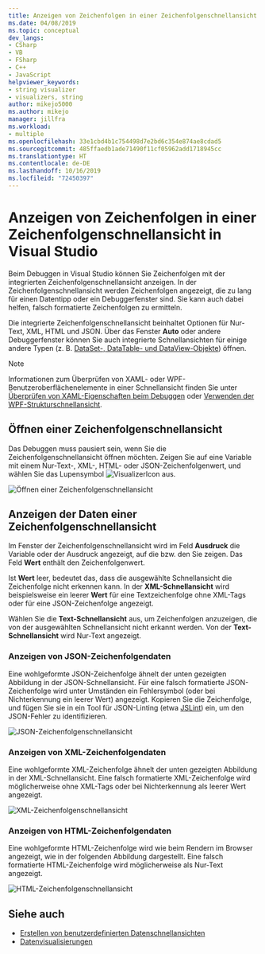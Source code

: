 ```yaml
---
title: Anzeigen von Zeichenfolgen in einer Zeichenfolgenschnellansicht | Microsoft-Dokumentation
ms.date: 04/08/2019
ms.topic: conceptual
dev_langs:
- CSharp
- VB
- FSharp
- C++
- JavaScript
helpviewer_keywords:
- string visualizer
- visualizers, string
author: mikejo5000
ms.author: mikejo
manager: jillfra
ms.workload:
- multiple
ms.openlocfilehash: 33e1cbd4b1c754498d7e2bd6c354e874ae8cdad5
ms.sourcegitcommit: 485ffaedb1ade71490f11cf05962add1718945cc
ms.translationtype: HT
ms.contentlocale: de-DE
ms.lasthandoff: 10/16/2019
ms.locfileid: "72450397"
---
```

# <a name="view-strings-in-a-string-visualizer-in-visual-studio"></a>Anzeigen von Zeichenfolgen in einer Zeichenfolgenschnellansicht in Visual Studio

Beim Debuggen in Visual Studio können Sie Zeichenfolgen mit der integrierten Zeichenfolgenschnellansicht anzeigen. In der Zeichenfolgenschnellansicht werden Zeichenfolgen angezeigt, die zu lang für einen Datentipp oder ein Debuggerfenster sind. Sie kann auch dabei helfen, falsch formatierte Zeichenfolgen zu ermitteln.

Die integrierte Zeichenfolgenschnellansicht beinhaltet Optionen für Nur-Text, XML, HTML und JSON. Über das Fenster **Auto** oder andere Debuggerfenster können Sie auch integrierte Schnellansichten für einige andere Typen (z. B. [DataSet-, DataTable- und DataView-Objekte](../debugger/dataset-visualizer-dialog-box.md)) öffnen.

> [!NOTE]
> Informationen zum Überprüfen von XAML- oder WPF-Benutzeroberflächenelemente in einer Schnellansicht finden Sie unter [Überprüfen von XAML-Eigenschaften beim Debuggen](../xaml-tools/inspect-xaml-properties-while-debugging.md) oder [Verwenden der WPF-Strukturschnellansicht](../debugger/how-to-use-the-wpf-tree-visualizer.md).

## <a name="open-a-string-visualizer"></a>Öffnen einer Zeichenfolgenschnellansicht

Das Debuggen muss pausiert sein, wenn Sie die Zeichenfolgenschnellansicht öffnen möchten. Zeigen Sie auf eine Variable mit einem Nur-Text-, XML-, HTML- oder JSON-Zeichenfolgenwert, und wählen Sie das Lupensymbol ![VisualizerIcon](../debugger/media/dbg-tips-visualizer-icon.png "Symbol der Schnellansicht") aus.

![Öffnen einer Zeichenfolgenschnellansicht](../debugger/media/dbg-tips-string-visualizers.png "Öffnen der Zeichenfolgenschnellansicht")

## <a name="view-string-visualizer-data"></a>Anzeigen der Daten einer Zeichenfolgenschnellansicht

Im Fenster der Zeichenfolgenschnellansicht wird im Feld **Ausdruck** die Variable oder der Ausdruck angezeigt, auf die bzw. den Sie zeigen. Das Feld **Wert** enthält den Zeichenfolgenwert.

Ist **Wert** leer, bedeutet das, dass die ausgewählte Schnellansicht die Zeichenfolge nicht erkennen kann. In der **XML-Schnellansicht** wird beispielsweise ein leerer **Wert** für eine Textzeichenfolge ohne XML-Tags oder für eine JSON-Zeichenfolge angezeigt.

Wählen Sie die **Text-Schnellansicht** aus, um Zeichenfolgen anzuzeigen, die von der ausgewählten Schnellansicht nicht erkannt werden. Von der **Text-Schnellansicht** wird Nur-Text angezeigt.

### <a name="view-json-string-data"></a>Anzeigen von JSON-Zeichenfolgendaten

Eine wohlgeformte JSON-Zeichenfolge ähnelt der unten gezeigten Abbildung in der JSON-Schnellansicht. Für eine falsch formatierte JSON-Zeichenfolge wird unter Umständen ein Fehlersymbol (oder bei Nichterkennung ein leerer Wert) angezeigt. Kopieren Sie die Zeichenfolge, und fügen Sie sie in ein Tool für JSON-Linting (etwa [JSLint](https://www.jslint.com/)) ein, um den JSON-Fehler zu identifizieren.

![JSON-Zeichenfolgenschnellansicht](../debugger/media/dbg-tips-string-visualizer-json.png "JSON-Zeichenfolgenschnellansicht")

### <a name="view-xml-string-data"></a>Anzeigen von XML-Zeichenfolgendaten

Eine wohlgeformte XML-Zeichenfolge ähnelt der unten gezeigten Abbildung in der XML-Schnellansicht. Eine falsch formatierte XML-Zeichenfolge wird möglicherweise ohne XML-Tags oder bei Nichterkennung als leerer Wert angezeigt.

![XML-Zeichenfolgenschnellansicht](../debugger/media/dbg-string-visualizers-xml.png "XML-Zeichenfolgenschnellansicht")

### <a name="view-html-string-data"></a>Anzeigen von HTML-Zeichenfolgendaten

Eine wohlgeformte HTML-Zeichenfolge wird wie beim Rendern im Browser angezeigt, wie in der folgenden Abbildung dargestellt. Eine falsch formatierte HTML-Zeichenfolge wird möglicherweise als Nur-Text angezeigt.

![HTML-Zeichenfolgenschnellansicht](../debugger/media/dbg-string-visualizers-html.png "HTML-Zeichenfolgenschnellansicht")

## <a name="see-also"></a>Siehe auch

- [Erstellen von benutzerdefinierten Datenschnellansichten](../debugger/create-custom-visualizers-of-data.md)
- [Datenvisualisierungen](/visualstudio/mac/data-visualizations)